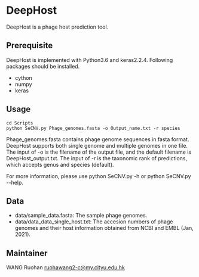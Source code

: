 # DeepHost
DeepHost is a phage host prediction tool.

## Prerequisite
DeepHost is implemented with Python3.6 and keras2.2.4. Following packages should be installed.
+ cython
+ numpy
+ keras

## Usage
```shell
cd Scripts
python SeCNV.py Phage_genomes.fasta -o Output_name.txt -r species 
```
Phage\_genomes.fasta contains phage genome sequences in fasta format. DeepHost supports both single genome and multiple genomes in one file. The input of -o is the filename of the output file, and the default filename is DeepHost\_output.txt. The input of -r is the taxonomic rank of predictions, which accepts genus and species (default).

For more information, please use python SeCNV.py -h or python SeCNV.py --help.

## Data
+ data/sample\_data.fasta: The sample phage genomes.
+ data/data\_data\_single\_host.txt: The accesion numbers of phage genomes and their host information obtained from NCBI and EMBL (Jan, 2021).

## Maintainer
WANG Ruohan ruohawang2-c@my.cityu.edu.hk
